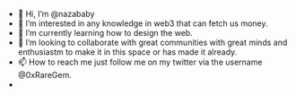 - 👋 Hi, I’m @nazababy
- 👀 I’m interested in any knowledge in web3 that can fetch us money.
- 🌱 I’m currently learning how to design the web.
- 💞️ I’m looking to collaborate with great communities with great minds and enthusiastm to make it in this space or has made it already.
- 📫 How to reach me just follow me on my twitter via the username @0xRareGem.
- 

<!---
nazababy/nazababy is a ✨ special ✨ repository because its `README.md` (this file) appears on your GitHub profile.
You can click the Preview link to take a look at your changes.
--->
